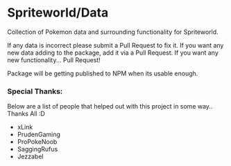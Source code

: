 # Spriteworld/Data

Collection of Pokemon data and surrounding functionality for Spriteworld.

If any data is incorrect please submit a Pull Request to fix it.
If you want any new data adding to the package, add it via a Pull Request.
If you want any new functionality... Pull Request!

Package will be getting published to NPM when its usable enough.

### Special Thanks:
Below are a list of people that helped out with this project in some way.. Thanks All :D
 - xLink
 - PrudenGaming
 - ProPokeNoob
 - SaggingRufus
 - Jezzabel
